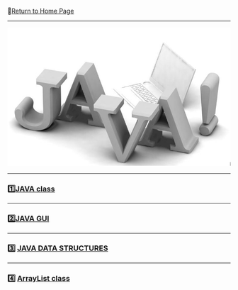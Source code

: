 :hotel:[Return to Home Page](https://github.com/geophydog/geophydog.github.io/blob/master/README.md)

***

![JAVA-icon](https://github.com/geophydog/Java/blob/master/Images/JAVA.jpg)

***

### :one:[JAVA class](https://github.com/geophydog/Java/blob/master/Class.md)

***

### :two:[JAVA GUI](https://github.com/geophydog/Java/blob/master/JAVA-GUI.md)

***

### :three: [JAVA DATA STRUCTURES](https://github.com/geophydog/Java/blob/master/Data_structures.md)

***

### :four: [ArrayList class](https://github.com/geophydog/Java/blob/master/ArrayList.md)
